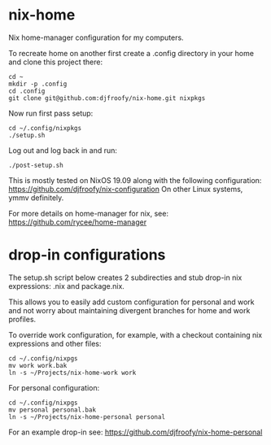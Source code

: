 # nix-home
Nix home-manager configuration for my computers.

To recreate home on another first create a .config directory in your home and clone
this project there:

    cd ~
    mkdir -p .config
    cd .config
    git clone git@github.com:djfroofy/nix-home.git nixpkgs

Now run first pass setup:

    cd ~/.config/nixpkgs
    ./setup.sh

Log out and log back in and run:

    ./post-setup.sh

This is mostly tested on NixOS 19.09 along with the following configuration: https://github.com/djfroofy/nix-configuration
On other Linux systems, ymmv definitely.

For more details on home-manager for nix, see: https://github.com/rycee/home-manager

# drop-in configurations

The setup.sh script below creates 2 subdirecties and stub drop-in nix expressions: <drop-in>.nix and package.nix.

This allows you to easily add custom configuration for personal and work and not worry about
maintaining divergent branches for home and work profiles.

To override work configuration, for example, with a checkout containing nix expressions and other files:

    cd ~/.config/nixpgs
    mv work work.bak
    ln -s ~/Projects/nix-home-work work

For personal configuration:

    cd ~/.config/nixpgs
    mv personal personal.bak
    ln -s ~/Projects/nix-home-personal personal

For an example drop-in see: https://github.com/djfroofy/nix-home-personal
